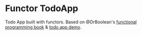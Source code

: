 # Functor TodoApp

Todo App built with functors. Based on @DrBoolean's [functional programming book](https://github.com/MostlyAdequate/mostly-adequate-guide) & [todo app demo](https://jsfiddle.net/cnsn8yk2/9/).
  